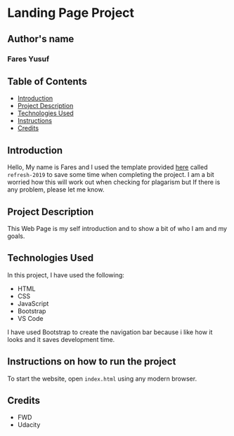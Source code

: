# Landing Page Project

## Author's name

### Fares Yusuf

## Table of Contents

- [Introduction](#Introduction)
- [Project Description](#'Project-Description')
- [Technologies Used](#Technologies-Used)
- [Instructions](#Instructions-on-how-to-run-the-project)
- [Credits](#Credits)

## Introduction

Hello, My name is Fares and I used the template provided [here](https://github.com/udacity/fend/tree/refresh-2019/projects/landing-page) called `refresh-2019` to save some time when completing the project. I am a bit worried how this will work out when checking for plagarism but If there is any problem, please let me know.

## Project Description

This Web Page is my self introduction and to show a bit of who I am and my goals.

## Technologies Used

In this project, I have used the following:

- HTML
- CSS
- JavaScript
- Bootstrap
- VS Code

I have used Bootstrap to create the navigation bar because i like how it looks and it saves development time.

## Instructions on how to run the project

To start the website, open `index.html` using any modern browser.

## Credits

- FWD
- Udacity
